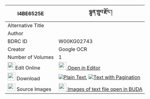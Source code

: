 |I4BE6525E|ལྷུན་གྲུབ་རྫོང་། 
| --- | --- 
|Alternative Title |
|Author | 
|BDRC ID | W00KG02743
|Creator | Google OCR
|Number of Volumes| 1
|<img width="25" src="https://img.icons8.com/color/25/000000/edit-property.png">Edit Online| [<img width="25" src="https://avatars.githubusercontent.com/u/45091458?s=200&v=4"> Open in Editor](http://editor.openpecha.org/I4BE6525E)
|<img width="25" src="https://img.icons8.com/fluent/48/000000/download-2.png"/>  Download | [![](https://img.icons8.com/color/20/000000/txt.png)Plain Text](https://github.com/Openpecha/I4BE6525E/releases/download/v1/lhundrub_dzong_plain_I4BE6525E.zip), [![](https://img.icons8.com/color/20/000000/txt.png)Text with Pagination](https://github.com/Openpecha/I4BE6525E/releases/download/v1/lhundrub_dzong_pages_I4BE6525E.zip)
|<img width="25" src="https://img.icons8.com/plasticine/100/000000/pictures-folder.png"/>  Source Images | [<img width="25" src="https://library.bdrc.io/icons/BUDA-small.svg"> Images of text file open in BUDA](https://library.bdrc.io/show/bdr:W00KG02743)
